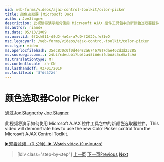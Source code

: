 ```yaml
---
uid: web-forms/videos/ajax-control-toolkit/color-picker
title: 颜色选取器 |Microsoft Docs
author: JoeStagner
description: 此视频将演示如何使用 Microsoft AJAX 控件工具包中的新颜色选取器控件。
ms.author: riande
ms.date: 05/13/2009
ms.assetid: 8f2cb811-d9d3-4a6a-a7d6-f2035cfe51e5
msc.legacyurl: /web-forms/videos/ajax-control-toolkit/color-picker
msc.type: video
ms.openlocfilehash: 35ec830c0f0d4e422a67467987dae462d3d23285
ms.sourcegitcommit: 24b1f6decbb17bb22a45166e5fdb0845c65af498
ms.translationtype: MT
ms.contentlocale: zh-CN
ms.lasthandoff: 03/01/2019
ms.locfileid: "57043724"
---
```

<a name="color-picker"></a><span data-ttu-id="e7c2f-103">颜色选取器</span><span class="sxs-lookup"><span data-stu-id="e7c2f-103">Color Picker</span></span>
====================
<span data-ttu-id="e7c2f-104">通过[Joe Stagner](https://github.com/JoeStagner)</span><span class="sxs-lookup"><span data-stu-id="e7c2f-104">by [Joe Stagner](https://github.com/JoeStagner)</span></span>

<span data-ttu-id="e7c2f-105">此视频将演示如何使用 Microsoft AJAX 控件工具包中的新颜色选取器控件。</span><span class="sxs-lookup"><span data-stu-id="e7c2f-105">This video will demonstrate how to use the new Color Picker control from the Microsoft AJAX Control Toolkit.</span></span>

[<span data-ttu-id="e7c2f-106">&#9654;观看视频 （9 分钟）</span><span class="sxs-lookup"><span data-stu-id="e7c2f-106">&#9654; Watch video (9 minutes)</span></span>](https://channel9.msdn.com/Blogs/ASP-NET-Site-Videos/color-picker)

> [!div class="step-by-step"]
> <span data-ttu-id="e7c2f-107">[上一页](control-extenders.md)
> [下一页](combo-box.md)</span><span class="sxs-lookup"><span data-stu-id="e7c2f-107">[Previous](control-extenders.md)
[Next](combo-box.md)</span></span>
